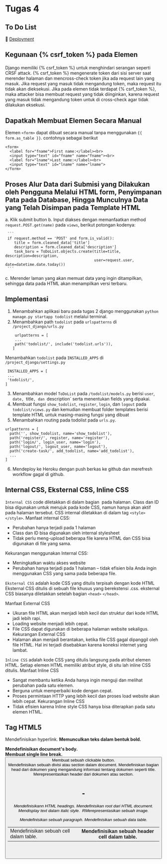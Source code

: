 # Tugas 4 
## To Do List
📁 [Deployment](https://tugas2pbpjasmine.herokuapp.com/todolist/)

## Kegunaan {% csrf_token %} pada Elemen <form>

Django memiliki {% csrf_token %} untuk menghindari serangan seperti CRSF attack. {% csrf_token %} mengenerate token dari sisi server saat merender halaman dan mencross-check token jika ada request lain yang masuk. Jika request yang masuk tidak mengandung token, maka request itu tidak akan dieksekusi.
Jika pada elemen <form> tidak terdapat {% csrf_token %}, maka attacker bisa membuat request yang tidak diinginkan, karena request yang masuk tidak mengandung token untuk di cross-check agar tidak dilakukan eksekusi.

## Dapatkah Membuat Elemen <form> Secara Manual
Elemen `<form>` dapat dibuat secara manual tanpa menggunakan `{{ form.as_table }}`. contohnya sebagai berikut
```
<form>
  <label for="fname">First name:</label><br>
  <input type="text" id="fname" name="fname"><br>
  <label for="lname">Last name:</label><br>
  <input type="text" id="lname" name="lname">
</form>
```

## Proses Alur Data dari Submisi yang Dilakukan oleh Pengguna Melalui HTML form, Penyimpanan Pata pada Database, Hingga Munculnya Data yang Telah Disimpan pada Template HTML

  a. Klik submit button
  b. Input diakses dengan memanfaatkan method `request.POST.get(name)` pada `views`, berikut potongan kodenya:
  
     ```
     if request.method == 'POST' and form.is_valid():
        title = form.cleaned_data['title']
        description = form.cleaned_data['description']
        task_baru = ToDoList.objects.create(title=title, description=description,
                                            user=request.user, date=datetime.date.today())
     ```
  
  c. Merender laman yang akan memuat data yang ingin ditampilkan, sehingga data pada HTML akan menampilkan versi terbaru.
  
## Implementasi
1. Menambahkan aplikasi baru pada tugas 2 django menggunakan `python manage.py startapp todolist` melalui terminal.
2. Menambahkan path `todolist` pada `urlspatterns` di `/project_django/urls.py`
   ```
    urlpatterns = [
    ...
    path('todolist/', include('todolist.urls')),
   ]
   ```
  Menambahkan `todolist` pada `INSTALLED_APPS` di `/project_django/settings.py`
   ```
    INSTALLED_APPS = [
    ...
    'todolist/',
   ]
   ```
3. Menambahkan model `ToDoList` pada `/todolist/models.py` berisi `user`, `date, `title`, dan `description` serta menentukan fields yang dipakai.
4. Membuat fungsi `show_todolist`, `register`, `login`, dan `logout` pada `todolist/views.py` dan kemudian membuat folder templates berisi template HTML untuk masing-masing fungsi yang dibuat
5. Menambahkan routing pada todolist pada `urls.py`.
  ```
  urlpatterns = [
    path('', show_todolist, name='show_todolist'),
    path('register/', register, name='register'),
    path('login/', login_user, name='login'),
    path('logout/', logout_user, name='logout'),
    path('create-task/', add_todolist, name='add_todolist'),
    ...
  ]
  ```
6. Mendeploy ke Heroku dengan push berkas ke github dan merefresh workflow gagal di github.
  
## Internal CSS, Eksternal CSS, Inline CSS  
`Internal CSS` code diletakkan di dalam bagian <head> pada halaman. Class dan ID bisa digunakan untuk merujuk pada kode CSS, namun hanya akan aktif pada halaman tersebut. CSS internal diletakkan di dalam tag `<style>` `</style>`.
Manfaat internal CSS:
* Perubahan hanya terjadi pada 1 halaman
* Class dan ID bisa digunakan oleh internal stylesheet
* Tidak perlu meng-upload beberapa file karena HTML dan CSS bisa digunakan di file yang sama.

Kekurangan menggunakan Internal CSS:
* Meningkatkan waktu akses website
* Perubahan hanya terjadi pada 1 halaman – tidak efisien bila Anda ingin menggunakan CSS yang sama pada beberapa file.


`Eksternal CSS` adalah kode CSS yang ditulis terpisah dengan kode HTML Eksternal CSS ditulis di sebuah file khusus yang berekstensi .css. eksternal CSS biasanya diletakkan setelah bagian `<head>` `</head>`.

Manfaat External CSS
* Ukuran file HTML akan menjadi lebih kecil dan struktur dari kode HTML jadi lebih rapi.
* Loading website menjadi lebih cepat.
* File CSS dapat digunakan di beberapa halaman website sekaligus. 
Kekurangan External CSS
* Halaman akan menjadi berantakan, ketika file CSS gagal dipanggil oleh file HTML. Hal ini terjadi disebabkan karena koneksi internet yang lambat.

`Inline CSS` adalah kode CSS yang ditulis langsung pada atribut elemen HTML. Setiap elemen HTML memiliki atribut style, di situ lah inline CSS ditulis.
Manfaat Inline CSS
* Sangat membantu ketika Anda hanya ingin menguji dan melihat perubahan pada satu elemen.
* Berguna untuk memperbaiki kode dengan cepat.
* Proses permintaan HTTP yang lebih kecil dan proses load website akan lebih cepat.
Kekurangan Inline CSS
* Tidak efisien karena Inline style CSS hanya bisa diterapkan pada satu elemen HTML.

## Tag HTML5
<a>	Mendefinisikan hyperlink.
<b>	Memunculkan teks dalam bentuk bold.
<body>	Mendefinisikan document's body.
<br>	Membuat single line break.
<button>	Membuat sebuah clickable button.
<div>	Mendefinisikan sebuah divisi atau section dalam document.
<head>	Mendefiniskan bagian head dari dokumen yang mengandung informasi tentang dokumen seperti title.
<header>	Merepresentasikan header dari dokumen atau section.
<h1> - <h6>	Mendefinisikann HTML headings.
<html>	Mendefinisikan root dari HTML document.
<i>	Mendisplay text dalam italic style.
<img>	RMerepresentasikan sebuah image.
<p>	Mendefinisikan sebuah paragraph.
<table>	Mendefinisikan sebuah data table.
<td>	Mendefinisikan sebuah cell dalam table.
<th>	Mendefinisikan sebuah header cell dalam table.
<title>	Mendefinisikan sebuah title untuk document.
<tr>	Mendefinisikan sebuah row of cells untuk table.
<u>	Mendisplay text dengan underline.
  
## Tipe CSS Selector

1. `Type Selector`. Selektor ini akan memilih elemen berdasarkan nama tag.
```
p {
    color: blue;
}
```
```
<p>PBP Assignment 5</p>
```

2. `Selektor class`. selektor yang memilih elemen berdasarkan nama class yang diberikan.

```
.text-white {
    color: white;
}

.bg-teal {
    background: teal;
}
```
```
<h2 class="text-white bg-teal">Tutorial Lab 5</h2>
```

3. `Selektor ID` mirip dengan class tetapi hanya boleh digunakan oleh satu elemen saja.
```
#header {
    background: teal;
    color: white;
    height: 100px;
    padding: 50px;
}
```
```
<header id="header">
    <h1>Selamat Datang di Website Saya</h1>
</header>
```
4. `Selektor universal` adalah selektor yang digunakan untuk menyeleksi semua elemen pada jangkaua (scope) tertentu.
```
* {
    border: 1px solid grey;
}
```
  
## Cara Mengimplementasikan Checklist
  
Menggunakan framework Bootstrap untuk mengubah laman login, register, todolist, dan newtodolist. Pertama saya memasukkan link bootstrap pada `base.html`
```
<link href="https://cdn.jsdelivr.net/npm/bootstrap@5.2.1/dist/css/bootstrap.min.css" rel="stylesheet"
integrity="sha384-iYQeCzEYFbKjA/T2uDLTpkwGzCiq6soy8tYaI1GyVh/UjpbCx/TYkiZhlZB6+fzT" crossorigin="anonymous">
```
Kemudian saya mengkostumisasi elemen-elemen dalam HTML yang sudah saya buat sebelumnya.
Melakukan kostumisasi pada laman todolist dengan membuat 1 card untuk setiap task yang ditambahkan.
Membuat keempat halaman menjadi responsive.
Melakukan deploy pada Heroku.



